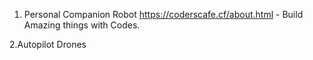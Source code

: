 1. Personal Companion Robot
https://coderscafe.cf/about.html - Build Amazing things with Codes.

2.Autopilot Drones
